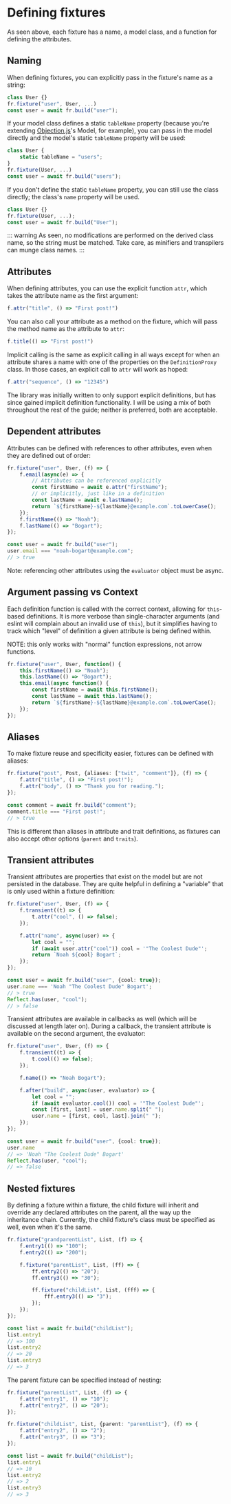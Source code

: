 # Defining fixtures
As seen above, each fixture has a name, a model class, and a function for defining the
attributes.

## Naming
When defining fixtures, you can explicitly pass in the fixture's name as a string:

```typescript
class User {}
fr.fixture("user", User, ...)
const user = await fr.build("user");
```

If your model class defines a static `tableName` property (because you're extending
[Objection.js][objection-js]'s Model, for example), you can pass in the model directly
and the model's static `tableName` property will be used:

[objection-js]: https://vincit.github.io/objection.js/

```typescript
class User {
    static tableName = "users";
}
fr.fixture(User, ...)
const user = await fr.build("users");
```

If you don't define the static `tableName` property, you can still use the class
directly; the class's `name` property will be used.

```typescript
class User {}
fr.fixture(User, ...);
const user = await fr.build("User");
```

::: warning
As seen, no modifications are performed on the derived class name, so the string must be
matched. Take care, as minifiers and transpilers can munge class names.
:::

## Attributes
When defining attributes, you can use the explicit function `attr`, which takes the
attribute name as the first argument:

```typescript
f.attr("title", () => "First post!")
```

You can also call your attribute as a method on the fixture, which will pass the method
name as the attribute to `attr`:

```typescript
f.title(() => "First post!")
```

Implicit calling is the same as explicit calling in all ways except for when an
attribute shares a name with one of the properties on the `DefinitionProxy` class. In
those cases, an explicit call to `attr` will work as hoped:

```typescript
f.attr("sequence", () => "12345")
```

The library was initially written to only support explicit definitions, but has since
gained implicit definition functionality. I will be using a mix of both throughout the
rest of the guide; neither is preferred, both are acceptable.

## Dependent attributes
Attributes can be defined with references to other attributes, even when they are
defined out of order:

```typescript
fr.fixture("user", User, (f) => {
    f.email(async(e) => {
        // Attributes can be referenced explicitly
        const firstName = await e.attr("firstName");
        // or implicitly, just like in a definition
        const lastName = await e.lastName();
        return `${firstName}-${lastName}@example.com`.toLowerCase();
    });
    f.firstName(() => "Noah");
    f.lastName(() => "Bogart");
});

const user = await fr.build("user");
user.email === "noah-bogart@example.com";
// > true
```

Note: referencing other attributes using the `evaluator` object must be async.

## Argument passing vs Context
Each definition function is called with the correct context, allowing for `this`-based
definitions. It is more verbose than single-character arguments (and eslint will
complain about an invalid use of `this`), but it simplifies having to track which
"level" of definition a given attribute is being defined within.

NOTE: this only works with "normal" function expressions, not arrow functions.

```typescript
fr.fixture("user", User, function() {
    this.firstName(() => "Noah");
    this.lastName(() => "Bogart");
    this.email(async function() {
        const firstName = await this.firstName();
        const lastName = await this.lastName();
        return `${firstName}-${lastName}@example.com`.toLowerCase();
    });
});
```

## Aliases
To make fixture reuse and specificity easier, fixtures can be defined with aliases:

```typescript
fr.fixture("post", Post, {aliases: ["twit", "comment"]}, (f) => {
    f.attr("title", () => "First post!");
    f.attr("body", () => "Thank you for reading.");
});

const comment = await fr.build("comment");
comment.title === "First post!";
// > true
```

This is different than aliases in attribute and trait definitions, as fixtures can also
accept other options (`parent` and `traits`).

## Transient attributes
Transient attributes are properties that exist on the model but are not persisted in the
database. They are quite helpful in defining a "variable" that is only used within
a fixture definition:

```typescript
fr.fixture("user", User, (f) => {
    f.transient((t) => {
        t.attr("cool", () => false);
    });

    f.attr("name", async(user) => {
        let cool = "";
        if (await user.attr("cool")) cool = '"The Coolest Dude"';
        return `Noah ${cool} Bogart`;
    });
});

const user = await fr.build("user", {cool: true});
user.name === 'Noah "The Coolest Dude" Bogart';
// > true
Reflect.has(user, "cool");
// > false
```

Transient attributes are available in callbacks as well (which will be discussed at
length later on). During a callback, the transient attribute is available on the second
argument, the evaluator:

```typescript
fr.fixture("user", User, (f) => {
    f.transient((t) => {
        t.cool(() => false);
    });

    f.name(() => "Noah Bogart");

    f.after("build", async(user, evaluator) => {
        let cool = "";
        if (await evaluator.cool()) cool = '"The Coolest Dude"';
        const [first, last] = user.name.split(" ");
        user.name = [first, cool, last].join(" ");
    });
});

const user = await fr.build("user", {cool: true});
user.name
// => 'Noah "The Coolest Dude" Bogart'
Reflect.has(user, "cool");
// => false
```

## Nested fixtures
By defining a fixture within a fixture, the child fixture will inherit and override any
declared attributes on the parent, all the way up the inheritance chain. Currently, the
child fixture's class must be specified as well, even when it's the same.

```typescript
fr.fixture("grandparentList", List, (f) => {
    f.entry1(() => "100");
    f.entry2(() => "200");

    f.fixture("parentList", List, (ff) => {
        ff.entry2(() => "20");
        ff.entry3(() => "30");

        ff.fixture("childList", List, (fff) => {
            fff.entry3(() => "3");
        });
    });
});

const list = await fr.build("childList");
list.entry1
// => 100
list.entry2
// => 20
list.entry3
// => 3
```

The parent fixture can be specified instead of nesting:

```typescript
fr.fixture("parentList", List, (f) => {
    f.attr("entry1", () => "10");
    f.attr("entry2", () => "20");
});

fr.fixture("childList", List, {parent: "parentList"}, (f) => {
    f.attr("entry2", () => "2");
    f.attr("entry3", () => "3");
});

const list = await fr.build("childList");
list.entry1
// => 10
list.entry2
// => 2
list.entry3
// => 3
```

